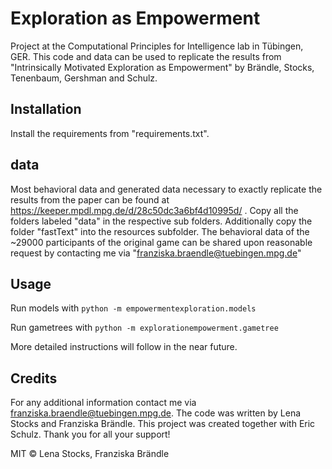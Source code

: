 # Exploration as Empowerment

Project at the Computational Principles for Intelligence lab in Tübingen, GER.
This code and data can be used to replicate the results from "Intrinsically Motivated Exploration as Empowerment" by Brändle, Stocks, Tenenbaum, Gershman and Schulz.

## Installation
Install the requirements from "requirements.txt".

## data
Most behavioral data and generated data necessary to exactly replicate the results from the paper can be found at https://keeper.mpdl.mpg.de/d/28c50dc3a6bf4d10995d/ . Copy all the folders labeled "data" in the respective sub folders. Additionally copy the folder "fastText" into the resources subfolder.
The behavioral data of the ~29000 participants of the original game can be shared upon reasonable request by contacting me via "franziska.braendle@tuebingen.mpg.de"

## Usage
Run models with
`python -m empowermentexploration.models`

Run gametrees with
`python -m explorationempowerment.gametree`

More detailed instructions will follow in the near future.

## Credits
For any additional information contact me via franziska.braendle@tuebingen.mpg.de.
The code was written by Lena Stocks and Franziska Brändle. This project was created together with Eric Schulz. Thank you for all your support!

MIT © Lena Stocks, Franziska Brändle
